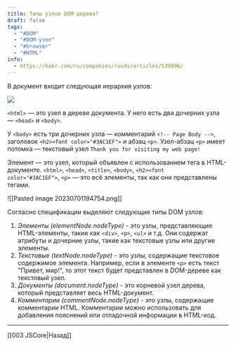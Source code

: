```yaml
---
title: Типы узлов DOM-дерева?
draft: false
tags:
  - "#DOM"
  - "#DOM-узел"
  - "#browser"
  - "#HTML"
info:
  - https://habr.com/ru/companies/ruvds/articles/539096/
---
```

В документ входит следующая иерархия узлов:

![](https://habrastorage.org/r/w1560/getpro/habr/post_images/b49/876/2b6/b498762b66db828720b0daa35a643c6b.png)

`<html>` — это узел в дереве документа. У него есть два дочерних узла — `<head>` и `<body>`.

У `<body>` есть три дочерних узла — комментарий `<!-- Page Body -->`, заголовок `<h2><font color="#3AC1EF">` и абзац `<p>`. Узел-абзац `<p>` имеет потомка — текстовый узел `Thank you for visiting my web page!`

Элемент — это узел, который объявлен с использованием тега в HTML-документе. `<html>`, `<head>`, `<title>`, `<body>`, `<h2><font color="#3AC1EF">`, `<p>` — это всё элементы, так как они представлены тегами.

![[Pasted image 20230701194754.png]]

Согласно спецификации выделяют следующие типы DOM узлов:

1. _Элементы (elementNode.nodeType)_ - это узлы, представляющие HTML-элементы, такие как `<div>`, `<p>`, `<ul>` и т.д. Они содержат атрибуты и дочерние узлы, такие как текстовые узлы или другие элементы.
2. _Текстовые (textNode.nodeType)_ - это узлы, содержащие текстовое содержимое элемента. Например, если в элементе `<p>` есть текст "Привет, мир!", то этот текст будет представлен в DOM-дереве как текстовый узел.
3. _Документы (document.nodeType)_ - это корневой узел дерева, который представляет весь HTML-документ.
4. _Комментарии (commentNode.nodeType)_ - это узлы, содержащие комментарии HTML. Комментарии можно использовать для добавления пояснений или отладочной информации в HTML-код.

---

[[003 JSCore|Назад]]
